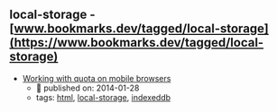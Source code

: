 local-storage - [www.bookmarks.dev/tagged/local-storage](https://www.bookmarks.dev/tagged/local-storage)
---
* [Working with quota on mobile browsers](https://www.html5rocks.com/en/tutorials/offline/quota-research/)
    * :calendar: published on: 2014-01-28
    * tags: [html](../tags/html.md), [local-storage](../tags/local-storage.md), [indexeddb](../tags/indexeddb.md)
